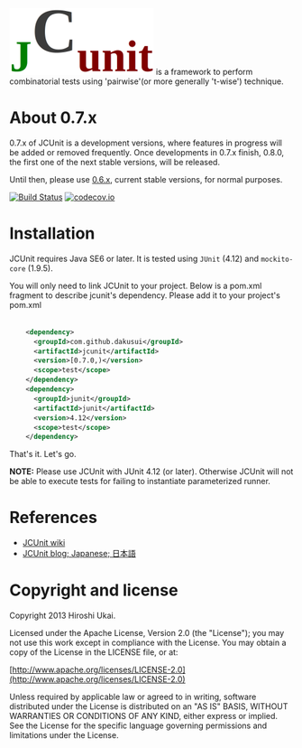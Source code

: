 ![JCUnit](src/main/resources/JCunit-logo.png) is a framework to perform combinatorial tests using 'pairwise'(or more generally 't-wise') 
technique.

# About 0.7.x

0.7.x of JCUnit is a development versions, where features in progress will be added
or removed frequently.
Once developments in 0.7.x finish, 0.8.0, the first one of the next stable versions, 
will be released.

Until then, please use [0.6.x](https://github.com/dakusui/jcunit/wiki/0.6.x), current
stable versions, for normal purposes.

[![Build Status](https://travis-ci.org/dakusui/jcunit.svg?branch=0.7.x-develop)](https://travis-ci.org/dakusui/0.7.x-develop)
[![codecov.io](https://codecov.io/github/dakusui/jcunit/coverage.svg?branch=0.7.x-develop)](https://codecov.io/github/dakusui/jcunit?branch=0.7.x-develop)

# Installation
JCUnit requires Java SE6 or later.
It is tested using ```JUnit``` (4.12) and ```mockito-core``` (1.9.5).

You will only need to link JCUnit to your project.
Below is a pom.xml fragment to describe jcunit's dependency.
Please add it to your project's pom.xml

```xml

    <dependency>
      <groupId>com.github.dakusui</groupId>
      <artifactId>jcunit</artifactId>
      <version>[0.7.0,)</version>
      <scope>test</scope>
    </dependency>
    <dependency>
      <groupId>junit</groupId>
      <artifactId>junit</artifactId>
      <version>4.12</version>
      <scope>test</scope>
    </dependency>
```

That's it. Let's go.

**NOTE:** Please use JCUnit with JUnit 4.12 (or later). Otherwise JCUnit will not be able to execute tests for failing to instantiate parameterized runner.

# References

* [JCUnit wiki](https://github.com/dakusui/jcunit/wiki)
* [JCUnit blog; Japanese; 日本語](http://jcunit.hatenablog.jp/)

# Copyright and license #

Copyright 2013 Hiroshi Ukai.

Licensed under the Apache License, Version 2.0 (the "License");
you may not use this work except in compliance with the License.
You may obtain a copy of the License in the LICENSE file, or at:

  [http://www.apache.org/licenses/LICENSE-2.0](http://www.apache.org/licenses/LICENSE-2.0)

Unless required by applicable law or agreed to in writing, software
distributed under the License is distributed on an "AS IS" BASIS,
WITHOUT WARRANTIES OR CONDITIONS OF ANY KIND, either express or implied.
See the License for the specific language governing permissions and
limitations under the License.
